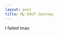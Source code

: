 ```yaml
---
layout: post
title: My OSCP Journey
---
```


I failed lmao

<!-- Fucking fuck I only rooted the bof machine like shit I don't even know what I did wrong or what I need to improve on how the hell do I go forward from here -->
